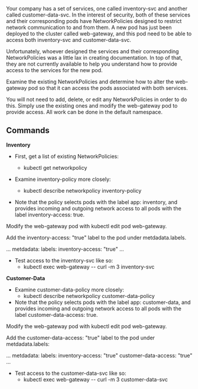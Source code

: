 Your company has a set of services, one called inventory-svc and another called customer-data-svc. In the interest of security, both of these services and their corresponding pods have NetworkPolicies designed to restrict network communication to and from them. A new pod has just been deployed to the cluster called web-gateway, and this pod need to be able to access both inventory-svc and customer-data-svc.

Unfortunately, whoever designed the services and their corresponding NetworkPolicies was a little lax in creating documentation. In top of that, they are not currently available to help you understand how to provide access to the services for the new pod.

Examine the existing NetworkPolicies and determine how to alter the web-gateway pod so that it can access the pods associated with both services.

You will not need to add, delete, or edit any NetworkPolicies in order to do this. Simply use the existing ones and modify the web-gateway pod to provide access. All work can be done in the default namespace.

## Commands
**Inventory**
- First, get a list of existing NetworkPolicies:
  - kubectl get networkpolicy

- Examine inventory-policy more closely:
  - kubectl describe networkpolicy inventory-policy

- Note that the policy selects pods with the label app: inventory, and provides incoming and outgoing network access to all pods with the label inventory-access: true.

Modify the web-gateway pod with kubectl edit pod web-gateway.

Add the inventory-access: "true" label to the pod under metdadata.labels.

...
metdadata:
  labels:
    inventory-access: "true"
...

- Test access to the inventory-svc like so:
  - kubectl exec web-gateway -- curl -m 3 inventory-svc

**Customer-Data**

- Examine customer-data-policy more closely:
  - kubectl describe networkpolicy customer-data-policy
- Note that the policy selects pods with the label app: customer-data, and provides incoming and outgoing network access to all pods with the label customer-data-access: true.

Modify the web-gateway pod with kubectl edit pod web-gateway.

Add the customer-data-access: "true" label to the pod under metdadata.labels:

...
metdadata:
  labels:
    inventory-access: "true"
    customer-data-access: "true"
...

- Test access to the customer-data-svc like so:
  - kubectl exec web-gateway -- curl -m 3 customer-data-svc